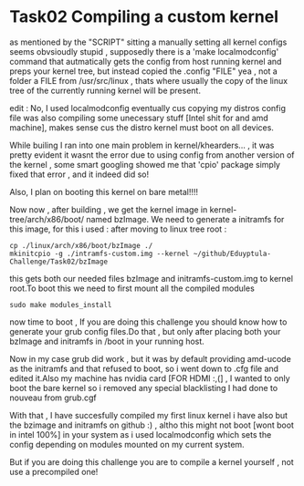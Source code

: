 # Task02 Compiling a custom kernel


as mentioned by the "SCRIPT" sitting a manually setting all kernel configs seems obvsioudly stupid , supposedly there is a 'make localmodconfig' command that autmatically gets the
config from host running kernel and preps your kernel tree, but instead copied the .config
"FILE" yea , not a folder a FILE from /usr/src/linux , thats where usually the copy of the
linux tree of the currently running kernel will be present.

edit : No, I used localmodconfig eventually cus copying my distros config file was also 
compiling some unecessary stuff [Intel shit for and amd machine],
makes sense cus the distro kernel must boot on all devices.


While builing I ran into one main problem in kernel/khearders... , it was pretty evident it
wasnt the error due to using config from another version of the kernel , some smart googling
showed me that 'cpio' package simply fixed that error , and it indeed did so!

Also, I plan on booting this kernel on bare metal!!!!


Now now , after building , we get the kernel image in kernel-tree/arch/x86/boot/ named
bzImage. We need to generate a initramfs for this image, for this i used : 
after moving to linux tree root :

```
cp ./linux/arch/x86/boot/bzImage ./
mkinitcpio -g ./intramfs-custom.img --kernel ~/github/Eduyptula-Challenge/Task02/bzImage
```

this gets both our needed files bzImage and initramfs-custom.img to kernel root.To boot this we need to first mount all the compiled modules
```
sudo make modules_install
```

now time to boot , If you are doing this challenge you should know how to generate your grub
config files.Do that , but only after placing both your bzImage and initramfs in 
/boot in your running host.

Now in my case grub did work , but it was by default providing amd-ucode as the initramfs
and that refused to  boot, so i went down to .cfg file and edited it.Also my machine has 
nvidia card [FOR HDMI :,(] , I wanted to only boot the bare kernel so i removed any special
blacklisting I had done to nouveau from grub.cgf


With that , I have succesfully compiled my first linux kernel
i have also but the bzimage and initramfs on github :) , altho this might not boot 
[wont boot in intel 100%] in your system as i used localmodconfig which sets the config 
depending on modules mounted on my current system.

But if you are doing this challenge you are to compile a kernel yourself , not use
a precompiled one!
